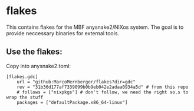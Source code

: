 # flakes

This contains flakes for the MBF anysnake2/NIXos system.
The goal is to provide neccessary binaries for external tools.

## Use the flakes:

Copy into anysnake2.toml:

```
[flakes.gdc]
	url = "github:MarcoMernberger/flakes?dir=gdc" 
	rev = "31b36d177af7339099b0b9eb042e2adaa0934a5d" # from this repo
	# follows = ["nixpkgs"] # don't follow, we need the right so.s to wrap the stuff
	packages = ["defaultPackage.x86_64-linux"]
```
